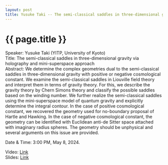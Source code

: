 ```yaml
---
layout: post
title: Yusuke Taki -- The semi-classical saddles in three-dimensional gravity via holography and mini-superspace approach
---
```


{{ page.title }}
================

Speaker: Yusuke Taki (YITP, University of Kyoto)  
Title: The semi-classical saddles in three-dimensional gravity via holography and mini-superspace approach    
Abstract: We determine the complex geometries dual to the semi-classical saddles in three-dimensional gravity with positive or negative cosmological constant. We examine the semi-classical saddles in Liouville field theory and interpret them in terms of gravity theory. For this, we describe the gravity theory by Chern Simons theory and classify the possible saddles based on the winding number. We further realize the semi-classical saddles using the mini-superspace model of quantum gravity and explicitly determine the integral contour. In the case of positive cosmological constant, we recovered the geometry used for no-boundary proposal of Hartle and Hawking. In the case of negative cosmological constant, the geometry can be identified with Euclidean anti-de Sitter space attached with imaginary radius spheres. The geometry should be unphysical and several arguments on this issue are provided.   

Date & Time: 3:00 PM, May 8, 2024.  

Video: [Link]( https://www.bilibili.com/video/BV1yH4y1g7Tb )   
Slides: [Link]( http://jointhepth.github.io/files/2024-5-8-Yusuke-Taki.pdf)